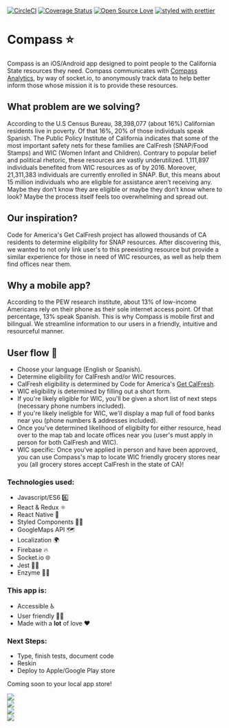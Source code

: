 [![CircleCI](https://circleci.com/gh/kornershop/compass-native.svg?style=svg)](https://circleci.com/gh/kornershop/compass-native)
[![Coverage Status](https://coveralls.io/repos/github/kornershop/compass-native/badge.svg?branch=master)](https://coveralls.io/github/kornershop/compass-native?branch=master)
[![Open Source Love](https://badges.frapsoft.com/os/v1/open-source.svg?v=103)](https://github.com/ellerbrock/open-source-badges/)
[![styled with prettier](https://img.shields.io/badge/styled_with-prettier-ff69b4.svg)](https://github.com/prettier/prettier)

# Compass ⭐
Compass is an iOS/Android app designed to point people to the California State resources they need. Compass communicates with [Compass Analytics](https://www.github.com/kornershop/Compass-Analytics), by way of socket.io, to anonymously track data to help better inform those whose mission it is to provide these resources.

## What problem are we solving?
According to the U.S Census Bureau, 38,398,077 (about 16%) Californian residents live in poverty. Of that 16%, 20% of those individuals speak Spanish. The Public Policy Institute of California indicates that some of the most important safety nets for these families are CalFresh (SNAP/Food Stamps) and WIC (Women Infant and Children). Contrary to popular belief and political rhetoric, these resources are vastly underutilized. 1,111,897 individuals benefited from WIC resources as of by 2016. Moreover, 21,311,383 individuals are currently enrolled in SNAP. But, this means about 15 million individuals who are eligible for assistance aren’t receiving any. Maybe they don’t know they are eligible or maybe they don’t know where to look? Maybe the process itself feels too overwhelming and spread out.

## Our inspiration?
Code for America's Get CalFresh project has allowed thousands of CA residents to determine eligibility for SNAP resources. After discovering this, we wanted to not only link user's to this preexisting resource but provide a similar experience for those in need of WIC resources, as well as help them find offices near them.

## Why a mobile app?
According to the PEW research institute, about 13% of low-income Americans rely on their phone as their sole internet access point. Of that percentage, 13% speak Spanish. This is why Compass is mobile first and bilingual. We streamline information to our users in a friendly, intuitive and resourceful manner.

## User flow 🌊
* Choose your language (English or Spanish).
* Determine eligibility for CalFresh and/or WIC resources.
* CalFresh eligibility is determined by Code for America's [Get CalFresh](https://www.getcalfresh.org/).
* WIC eligibility is determined by filling out a short form.
* If you're likely eligible for WIC, you'll be given a short list of next steps (necessary phone numbers included).
* If you're likely ineligble for WIC, we'll display a map full of food banks near you (phone numbers & addresses included).
* Once you've determined likelihood of eligibilty for either resource, head over to the map tab and locate offices near you (user's must apply in person for both CalFresh and WIC).
* WIC specific: Once you've applied in person and have been approved, you can use Compass's map to locate WIC friendly grocery stores near you (all grocery stores accept CalFresh in the state of CA)!

### Technologies used:
* Javascript/ES6 6️⃣
* React & Redux ⚛️
* React Native 📱
* Styled Components 💅🏼
* GoogleMaps API 🗺️
* Localization 🌍
* Firebase 🔥
* Socket.io 🌐
* Jest 🤹‍♀️
* Enzyme 👩‍🔬

### This app is:
* Accessible ♿️
* User friendly 🤳🏽
* Made with a **lot** of love ❤️

### Next Steps:
* Type, finish tests, document code
* Reskin
* Deploy to Apple/Google Play store

Coming soon to your local app store!

![](https://j.gifs.com/ElYgKl.gif)
<br>
![](https://j.gifs.com/LgjpYv.gif)
<br>
![](https://j.gifs.com/nZ2AGp.gif)
<br>
![](https://j.gifs.com/1j0oBZ.gif)
